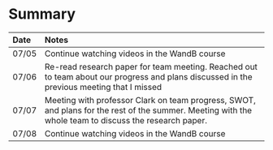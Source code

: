 # Summary

| Date   | Notes
| :----- | :-------------------------------
| 07/05 | Continue watching videos in the WandB course
| 07/06 | Re-read research paper for team meeting. Reached out to team about our progress and plans discussed in the previous meeting that I missed
| 07/07 | Meeting with professor Clark on team progress, SWOT, and plans for the rest of the summer. Meeting with the whole team to discuss the research paper. 
| 07/08 | Continue watching videos in the WandB course

